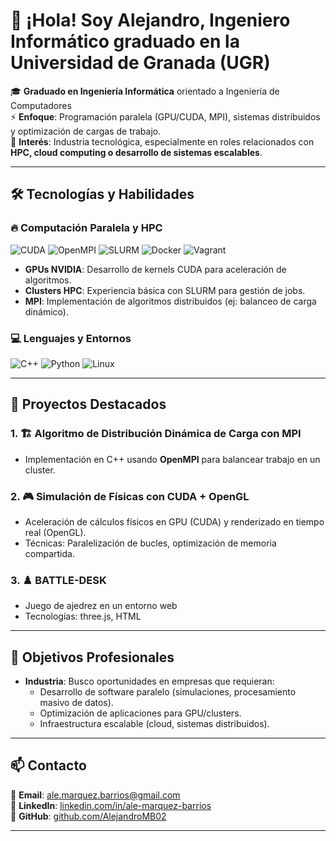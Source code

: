 # 👋 ¡Hola! Soy Alejandro, Ingeniero Informático graduado en la Universidad de Granada (UGR)

🎓 **Graduado en Ingeniería Informática** orientado a Ingeniería de Computadores  
⚡ **Enfoque**: Programación paralela (GPU/CUDA, MPI), sistemas distribuidos y optimización de cargas de trabajo.  
🏢 **Interés**: Industria tecnológica, especialmente en roles relacionados con **HPC, cloud computing o desarrollo de sistemas escalables**.

---

## 🛠️ Tecnologías y Habilidades

### 🔥 **Computación Paralela y HPC**
![CUDA](https://img.shields.io/badge/NVIDIA_CUDA-76B900?style=for-the-badge&logo=nvidia&logoColor=white)
![OpenMPI](https://img.shields.io/badge/OpenMPI-000000?style=for-the-badge&logo=openmpi&logoColor=white)
![SLURM](https://img.shields.io/badge/SLURM-0077B5?style=for-the-badge)
![Docker](https://img.shields.io/badge/Docker-2496ED?style=for-the-badge&logo=docker&logoColor=white)
![Vagrant](https://img.shields.io/badge/Vagrant-1868F2?style=for-the-badge&logo=vagrant&logoColor=white)

- **GPUs NVIDIA**: Desarrollo de kernels CUDA para aceleración de algoritmos.
- **Clusters HPC**: Experiencia básica con SLURM para gestión de jobs.
- **MPI**: Implementación de algoritmos distribuidos (ej: balanceo de carga dinámico).

### 💻 **Lenguajes y Entornos**
![C++](https://img.shields.io/badge/C%2B%2B-00599C?style=for-the-badge&logo=c%2B%2B&logoColor=white)
![Python](https://img.shields.io/badge/Python-3776AB?style=for-the-badge&logo=python&logoColor=white)
![Linux](https://img.shields.io/badge/Linux-FCC624?style=for-the-badge&logo=linux&logoColor=black)

---

## 🚀 Proyectos Destacados

### 1. 🏗️ **Algoritmo de Distribución Dinámica de Carga con MPI**
   - Implementación en C++ usando **OpenMPI** para balancear trabajo en un cluster.  

### 2. 🎮 **Simulación de Físicas con CUDA + OpenGL**
   - Aceleración de cálculos físicos en GPU (CUDA) y renderizado en tiempo real (OpenGL).  
   - Técnicas: Paralelización de bucles, optimización de memoria compartida.

### 3. ♟️ **BATTLE-DESK**
   - Juego de ajedrez en un entorno web
   - Tecnologías: three.js, HTML

---

## 📌 Objetivos Profesionales
- **Industria**: Busco oportunidades en empresas que requieran:  
  - Desarrollo de software paralelo (simulaciones, procesamiento masivo de datos).  
  - Optimización de aplicaciones para GPU/clusters.  
  - Infraestructura escalable (cloud, sistemas distribuidos).  

---

## 📫 Contacto
📧 **Email**: [ale.marquez.barrios@gmail.com](mailto:tu.email@ejemplo.com)  
💼 **LinkedIn**: [linkedin.com/in/ale-marquez-barrios](https://www.linkedin.com/in/ale-marquez-barrios/)  
🐙 **GitHub**: [github.com/AlejandroMB02](https://github.com/AlejandroMB02)  

---
